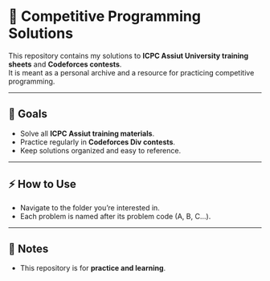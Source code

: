 # 🚀 Competitive Programming Solutions

This repository contains my solutions to **ICPC Assiut University training sheets** and **Codeforces contests**.  
It is meant as a personal archive and a resource for practicing competitive programming.

---

## 🎯 Goals
- Solve all **ICPC Assiut training materials**.  
- Practice regularly in **Codeforces Div contests**.  
- Keep solutions organized and easy to reference.  

---

## ⚡ How to Use
- Navigate to the folder you’re interested in.  
- Each problem is named after its problem code (A, B, C...).   

---

## 📌 Notes
- This repository is for **practice and learning**.
